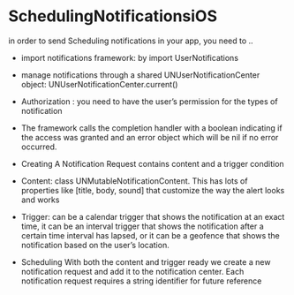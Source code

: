 # SchedulingNotificationsiOS
in order to send Scheduling notifications in your app, you need  to .. 
- import  notifications framework:  by import UserNotifications

- manage notifications through a shared UNUserNotificationCenter object:  UNUserNotificationCenter.current()

- Authorization :  you need to have the user’s permission for the types of notification

- The framework calls the completion handler with a boolean indicating if the access was granted and an error object which will be nil if no error occurred.

- Creating A Notification Request contains content and a trigger condition 

- Content: class UNMutableNotificationContent. This has lots of properties like [title, body, sound] that customize the way the alert looks and works

- Trigger: can be a calendar trigger that shows the notification at an exact time, it can be an interval trigger that shows the notification after a certain time interval has lapsed, or it can be a geofence that shows the notification based on the user’s location.

- Scheduling With both the content and trigger ready we create a new notification request and add it to the notification center. Each notification request requires a string identifier for future reference
